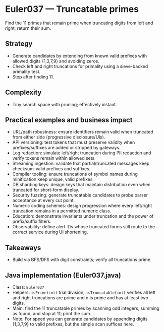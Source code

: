 # Euler037 — Truncatable primes

Find the 11 primes that remain prime when truncating digits from left and right; return their sum.

## Strategy

- Generate candidates by extending from known valid prefixes with allowed digits {1,3,7,9} and avoiding zeros.
- Check left and right truncations for primality using a sieve-backed primality test.
- Stop after finding 11.

## Complexity
- Tiny search space with pruning; effectively instant.

## Practical examples and business impact

- URL/path robustness: ensure identifiers remain valid when truncated from either side (progressive disclosure/UIs).
- API versioning: test tokens that must preserve validity when prefixes/suffixes are added or stripped by gateways.
- Log redaction: simulate left/right truncation during PII redaction and verify tokens remain within allowed sets.
- Streaming ingestion: validate that partial/truncated messages keep checksum-valid prefixes and suffixes.
- Compiler tooling: ensure truncations of symbol names during minification keep unique, valid prefixes.
- DB sharding keys: design keys that maintain distribution even when truncated for short-form display.
- Security fuzzing: generate truncatable candidates to probe parser acceptance at every cut point.
- Numeric coding schemes: design progression where every left/right truncation remains in a permitted numeric class.
- Education: demonstrate invariants under truncation and the power of prefix/suffix filters.
- Observability: define alert IDs whose truncated forms still route to the correct service during UI shortening.

## Takeaways
- Build via BFS/DFS with digit constraints; verify all truncations prime.


## Java implementation (Euler037.java)

- Class: `Euler037`
- Helpers: `isPrime(int)` trial division; `isTruncatable(int)` verifies all left and right truncations are prime and n is prime and has at least two digits.
- Main: find the 11 truncatable primes by scanning odd integers, summing as found, and stop at 11; print the sum.
- Note: For speed you can generate candidates by appending digits {1,3,7,9} to valid prefixes, but the simple scan suffices here.

